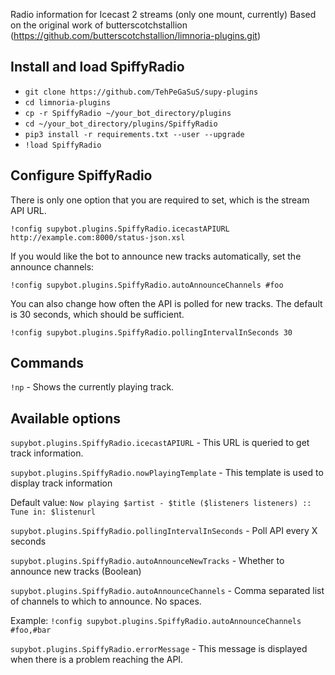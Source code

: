 Radio information for Icecast 2 streams (only one mount, currently)
Based on the original work of butterscotchstallion (https://github.com/butterscotchstallion/limnoria-plugins.git)
## Install and load SpiffyRadio
- `git clone https://github.com/TehPeGaSuS/supy-plugins`
- `cd limnoria-plugins`
- `cp -r SpiffyRadio ~/your_bot_directory/plugins`
- `cd ~/your_bot_directory/plugins/SpiffyRadio`
- `pip3 install -r requirements.txt --user --upgrade`
- `!load SpiffyRadio`

## Configure SpiffyRadio

There is only one option that you are required to set, which is the stream API URL.

`!config supybot.plugins.SpiffyRadio.icecastAPIURL http://example.com:8000/status-json.xsl`

If you would like the bot to announce new tracks automatically, set the announce channels:

`!config supybot.plugins.SpiffyRadio.autoAnnounceChannels #foo`

You can also change how often the API is polled for new tracks. The default is 30 seconds, which 
should be sufficient.

`!config supybot.plugins.SpiffyRadio.pollingIntervalInSeconds 30`

## Commands

`!np` - Shows the currently playing track.

## Available options

`supybot.plugins.SpiffyRadio.icecastAPIURL` - This URL is queried to get track information.

`supybot.plugins.SpiffyRadio.nowPlayingTemplate` - This template is used to display track information

Default value: `Now playing $artist - $title ($listeners listeners) :: Tune in: $listenurl`

`supybot.plugins.SpiffyRadio.pollingIntervalInSeconds` - Poll API every X seconds

`supybot.plugins.SpiffyRadio.autoAnnounceNewTracks` - Whether to announce new tracks (Boolean)

`supybot.plugins.SpiffyRadio.autoAnnounceChannels` - Comma separated list of channels to which to announce. No spaces.

Example: `!config supybot.plugins.SpiffyRadio.autoAnnounceChannels #foo,#bar`

`supybot.plugins.SpiffyRadio.errorMessage` - This message is displayed when there is a problem reaching the API.
